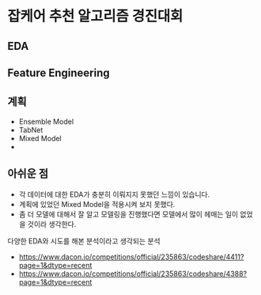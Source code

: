 # 잡케어 추천 알고리즘 경진대회

## EDA

## Feature Engineering

## 계획
- Ensemble Model
- TabNet
- Mixed Model
- 
## 아쉬운 점
- 각 데이터에 대한 EDA가 충분히 이뤄지지 못했던 느낌이 있습니다.
- 계획에 있었던 Mixed Model을 적용시켜 보지 못했다.
- 좀 더 모델에 대해서 잘 알고 모델링을 진행했다면 모델에서 많이 헤매는 일이 없었을 것이라 생각한다.

다양한 EDA와 시도를 해본 분석이라고 생각되는 분석
- https://www.dacon.io/competitions/official/235863/codeshare/4411?page=1&dtype=recent
- https://www.dacon.io/competitions/official/235863/codeshare/4388?page=1&dtype=recent
